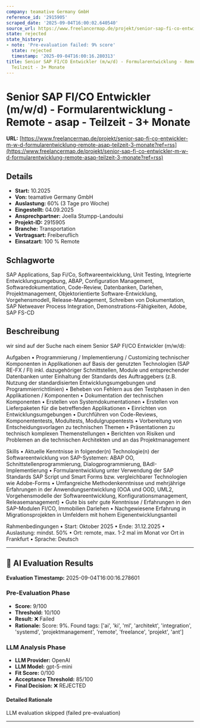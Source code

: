```yaml
---
company: teamative Germany GmbH
reference_id: '2915905'
scraped_date: '2025-09-04T16:00:02.640540'
source_url: https://www.freelancermap.de/projekt/senior-sap-fi-co-entwickler-m-w-d-formularentwicklung-remote-asap-teilzeit-3-monate?ref=rss
state: rejected
state_history:
- note: 'Pre-evaluation failed: 9% score'
  state: rejected
  timestamp: '2025-09-04T16:00:16.280313'
title: Senior SAP FI/CO Entwickler (m/w/d) - Formularentwicklung - Remote - asap -
  Teilzeit - 3+ Monate
---
```



# Senior SAP FI/CO Entwickler (m/w/d) - Formularentwicklung - Remote - asap - Teilzeit - 3+ Monate
**URL:** [https://www.freelancermap.de/projekt/senior-sap-fi-co-entwickler-m-w-d-formularentwicklung-remote-asap-teilzeit-3-monate?ref=rss](https://www.freelancermap.de/projekt/senior-sap-fi-co-entwickler-m-w-d-formularentwicklung-remote-asap-teilzeit-3-monate?ref=rss)
## Details
- **Start:** 10.2025
- **Von:** teamative Germany GmbH
- **Auslastung:** 60% (3 Tage pro Woche)
- **Eingestellt:** 04.09.2025
- **Ansprechpartner:** Joella Stumpp-Landoulsi
- **Projekt-ID:** 2915905
- **Branche:** Transportation
- **Vertragsart:** Freiberuflich
- **Einsatzart:** 100
                                                % Remote

## Schlagworte
SAP Applications, Sap Fi/Co, Softwareentwicklung, Unit Testing, Integrierte Entwicklungsumgebung, ABAP, Configuration Management, Softwaredokumentation, Code-Review, Datenbanken, Darlehen, Projektmanagement, Objektorientierte Software-Entwicklung, Vorgehensmodell, Release-Management, Schreiben von Dokumentation, SAP Netweaver Process Integration, Demonstrations-Fähigkeiten, Adobe, SAP FS-CD

## Beschreibung
wir sind auf der Suche nach einem Senior SAP FI/CO Entwickler (m/w/d):

Aufgaben
• Programmierung / Implementierung / Customizing technischer Komponenten in Applikationen auf Basis der genutzten Technologien (SAP RE-FX / FI)
inkl. dazugehöriger Schnittstellen, Module und entsprechender Datenbanken unter Einhaltung der Standards des Auftraggebers
(z.B. Nutzung der standardisierten Entwicklungsumgebungen und Programmierrichtlinien)
• Beheben von Fehlern aus den Testphasen in den Applikationen / Komponenten
• Dokumentation der technischen Komponenten
• Erstellen von Systemdokumentationen
• Erstellen von Lieferpaketen für die betreffenden Applikationen
• Einrichten von Entwicklungsumgebungen
• Durchführen von Code-Reviews, Komponententests, Modultests, Modulgruppentests
• Vorbereitung von Entscheidungsvorlagen zu technischen Themen
• Präsentationen zu technisch komplexen Themenstellungen
• Berichten von Risiken und Problemen an die technischen Architekten und an das Projektmanagement

Skills
• Aktuelle Kenntnisse in folgender(n) Technologie(n) der Softwareentwicklung von SAP-Systemen: ABAP OO, Schnittstellenprogrammierung, Dialogprogrammierung, BAdI-Implementierung
• Formularentwicklung unter Verwendung der SAP Standards SAP Script und Smart Forms bzw. vergleichbarer Technologien wie Adobe-Forms
• Umfangreiche Methodenkenntnisse und mehrjährige Erfahrungen in der Anwendungsentwicklung (OOA und OOD, UML2, Vorgehensmodelle der Softwareentwicklung, Konfigurationsmanagement, Releasemanagement)
• Gute bis sehr gute Kenntnisse / Erfahrungen in den SAP-Modulen FI/CO, Immobilien Darlehen
• Nachgewiesene Erfahrung in Migrationsprojekten in Umfeldern mit hohem Eigenentwicklungsanteil

Rahmenbedingungen
• Start: Oktober 2025
• Ende: 31.12.2025
• Auslastung: mindst. 50%
• Ort: remote, max. 1-2 mal im Monat vor Ort in Frankfurt
• Sprache: Deutsch

---

## 🤖 AI Evaluation Results

**Evaluation Timestamp:** 2025-09-04T16:00:16.278601

### Pre-Evaluation Phase
- **Score:** 9/100
- **Threshold:** 10/100
- **Result:** ❌ Failed
- **Rationale:** Score: 9%. Found tags: ['ai', 'ki', 'ml', 'architekt', 'integration', 'systemd', 'projektmanagement', 'remote', 'freelance', 'projekt', 'ant']

### LLM Analysis Phase
- **LLM Provider:** OpenAI
- **LLM Model:** gpt-5-mini
- **Fit Score:** 0/100
- **Acceptance Threshold:** 85/100
- **Final Decision:** ❌ REJECTED

#### Detailed Rationale
LLM evaluation skipped (failed pre-evaluation)

---
